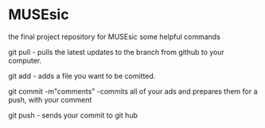# MUSEsic
the final project repository for MUSEsic
some helpful commands

git pull - pulls the latest updates to the branch from github to your computer.

git add - adds a file you want to be comitted.

git commit -m"comments" -commits all of your ads and prepares them for a push, with your comment

git push - sends your commit to git hub
